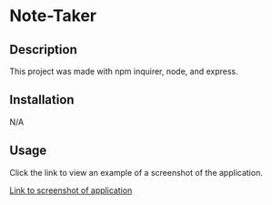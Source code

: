 # Note-Taker

## Description

This project was made with npm inquirer, node, and express. 

## Installation

N/A

## Usage

Click the link to view an example of a screenshot of the application. 


[Link to screenshot of application](<>)


    


